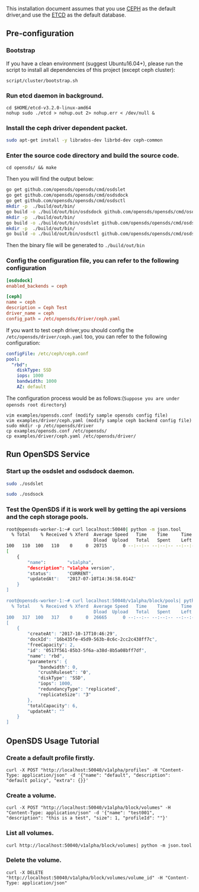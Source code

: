 This installation document assumes that you use [CEPH](https://github.com/ceph/ceph) as the default driver,and use the [ETCD](https://github.com/coreos/etcd) as the default database.

## Pre-configuration

### Bootstrap
If you have a clean environment (suggest Ubuntu16.04+), please run the script
to install all dependencies of this project (except ceph cluster):
```
script/cluster/bootstrap.sh
```

### Run etcd daemon in background.
```
cd $HOME/etcd-v3.2.0-linux-amd64
nohup sudo ./etcd > nohup.out 2> nohup.err < /dev/null &
```

### Install the ceph driver dependent packet.
```bash
sudo apt-get install -y librados-dev librbd-dev ceph-common
```

### Enter the source code directory and build the source code.
```
cd opensds/ && make
```

Then you will find the output below:
```bash
go get github.com/opensds/opensds/cmd/osdslet
go get github.com/opensds/opensds/cmd/osdsdock
go get github.com/opensds/opensds/cmd/osdsctl
mkdir -p  ./build/out/bin/
go build -o ./build/out/bin/osdsdock github.com/opensds/opensds/cmd/osdsdock
mkdir -p  ./build/out/bin/
go build -o ./build/out/bin/osdslet github.com/opensds/opensds/cmd/osdslet
mkdir -p  ./build/out/bin/
go build -o ./build/out/bin/osdsctl github.com/opensds/opensds/cmd/osdsctl
```
Then the binary file will be generated to ```./build/out/bin```

### Config the configuration file, you can refer to the following configuration
```conf
[osdsdock]
enabled_backends = ceph

[ceph]
name = ceph
description = Ceph Test
driver_name = ceph
config_path = /etc/opensds/driver/ceph.yaml
```
If you want to test ceph driver,you should config the ```/etc/opensds/driver/ceph.yaml``` too, you can refer to the following configuration:
```yaml
configFile: /etc/ceph/ceph.conf
pool:
  "rbd":
    diskType: SSD
    iops: 1000
    bandwidth: 1000
    AZ: default
```

The configuration process would be as follows:(```Suppose you are under opensds root directory```)
```
vim examples/opensds.conf (modify sample opensds config file)
vim examples/driver/ceph.yaml (modify sample ceph backend config file)
sudo mkdir -p /etc/opensds/driver
cp examples/opensds.conf /etc/opensds/
cp examples/driver/ceph.yaml /etc/opensds/driver/
```

## Run OpenSDS Service

### Start up the osdslet and osdsdock daemon. 
```bash
sudo ./osdslet

sudo ./osdsock
```

### Test the OpenSDS if it is work well by getting the api versions and the ceph storage pools.
```bash
root@opensds-worker-1:~# curl localhost:50040| python -m json.tool
  % Total    % Received % Xferd  Average Speed   Time    Time     Time  Current
                                 Dload  Upload   Total   Spent    Left  Speed
100   110  100   110    0     0  20715      0 --:--:-- --:--:-- --:--:-- 22000
[
    {
		"name":        "v1alpha",
		"description": "v1alpha version",
		"status":      "CURRENT",
		"updatedAt":   "2017-07-10T14:36:58.014Z"
    }
]

root@opensds-worker-1:~# curl localhost:50040/v1alpha/block/pools| python -m json.tool
  % Total    % Received % Xferd  Average Speed   Time    Time     Time  Current
                                 Dload  Upload   Total   Spent    Left  Speed
100   317  100   317    0     0  26665      0 --:--:-- --:--:-- --:--:-- 28818
[
    {
        "createAt": "2017-10-17T10:46:29",
        "dockId": "16b435fe-45d9-563b-8c6c-2cc2c438ff7c",
        "freeCapacity": 2,
        "id": "0517f561-85b3-5f6a-a38d-8b5a08bff7df",
        "name": "rbd",
        "parameters": {
            "bandwidth": 0,
            "crushRuleset": "0",
            "diskType": "SSD",
            "iops": 1000,
            "redundancyType": "replicated",
            "replicateSize": "3"
        },
        "totalCapacity": 6,
        "updateAt": ""
    }
]
```

## OpenSDS Usage Tutorial

### Create a default profile firstly.
```
curl -X POST "http://localhost:50040/v1alpha/profiles" -H "Content-Type: application/json" -d '{"name": "default", "description": "default policy", "extra": {}}'
```

### Create a volume.
```
curl -X POST "http://localhost:50040/v1alpha/block/volumes" -H "Content-Type: application/json" -d '{"name": "test001", "description": "this is a test", "size": 1, "profileId": ""}'
```

### List all volumes.
```
curl http://localhost:50040/v1alpha/block/volumes| python -m json.tool
```

### Delete the volume.
```
curl -X DELETE "http://localhost:50040/v1alpha/block/volumes/volume_id" -H "Content-Type: application/json"
```
